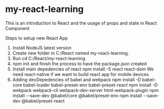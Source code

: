 # my-react-learning
This is an introduction to React and the usage of props and state in React Component

Steps to setup new React App

1) Install NodeJS latest version
2) Create new folder in C:/React named my-react-learning.
3) Run cd C:/React/my-react-learning
4) npm init and finish the process to have the package.json created
5) Install main depedencies of react
   npm install -S react react-dom
   We need react-native if we want to build react app for mobile devices
6) Adding devDepedencies of babel and webpack
   npm install -D babel-core babel-loader babel-preset-env babel-preset-react
   npm install -D webpack webpack-cli webpack-dev-server html-webpack-plugin
   npm install --save-dev @babel/core @babel/preset-env
   npm install --save-dev @babel/preset-react
